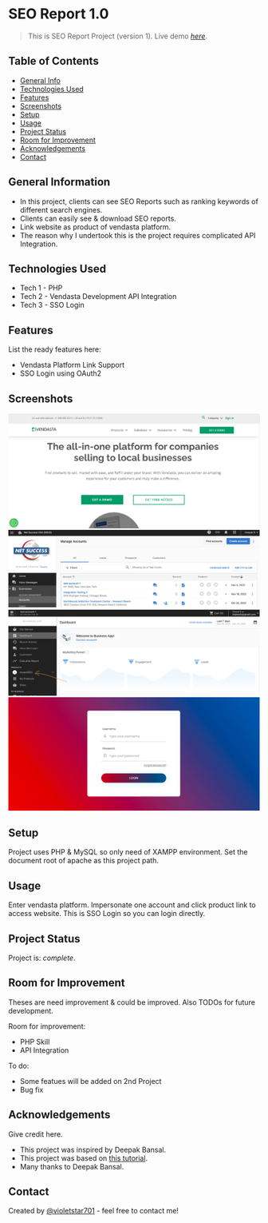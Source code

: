 # SEO Report 1.0

> This is SEO Report Project (version 1).
> Live demo [_here_](https://www.vendasta.com). <!-- If you have the project hosted somewhere, include the link here. -->

## Table of Contents

- [General Info](#general-information)
- [Technologies Used](#technologies-used)
- [Features](#features)
- [Screenshots](#screenshots)
- [Setup](#setup)
- [Usage](#usage)
- [Project Status](#project-status)
- [Room for Improvement](#room-for-improvement)
- [Acknowledgements](#acknowledgements)
- [Contact](#contact)
<!-- * [License](#license) -->

## General Information

- In this project, clients can see SEO Reports such as ranking keywords of different search engines.
- Clients can easily see & download SEO reports.
- Link website as product of vendasta platform.
- The reason why I undertook this is the project requires complicated API Integration.
<!-- You don't have to answer all the questions - just the ones relevant to your project. -->

## Technologies Used

- Tech 1 - PHP
- Tech 2 - Vendasta Development API Integration
- Tech 3 - SSO Login

## Features

List the ready features here:

- Vendasta Platform Link Support
- SSO Login using OAuth2

## Screenshots

![Vendasta Screenshot](./img/screenshot-1.png)
![Impersonate Screenshot](./img/screenshot-2.png)
![Product Screenshot](./img/screenshot-3.png)
![Login Screenshot](./img/screenshot-4.png)

<!-- If you have screenshots you'd like to share, include them here. -->

## Setup

Project uses PHP & MySQL so only need of XAMPP environment.
Set the document root of apache as this project path.

## Usage

Enter vendasta platform.
Impersonate one account and click product link to access website.
This is SSO Login so you can login directly.

## Project Status

Project is: _complete_.

## Room for Improvement

Theses are need improvement & could be improved. Also TODOs for future development.

Room for improvement:

- PHP Skill
- API Integration

To do:

- Some featues will be added on 2nd Project
- Bug fix

## Acknowledgements

Give credit here.

- This project was inspired by Deepak Bansal.
- This project was based on [this tutorial](https://developers.vendasta.com).
- Many thanks to Deepak Bansal.

## Contact

Created by [@violetstar701](https://www.flynerd.pl/) - feel free to contact me!

<!-- Optional -->
<!-- ## License -->
<!-- This project is open source and available under the [... License](). -->

<!-- You don't have to include all sections - just the one's relevant to your project -->
